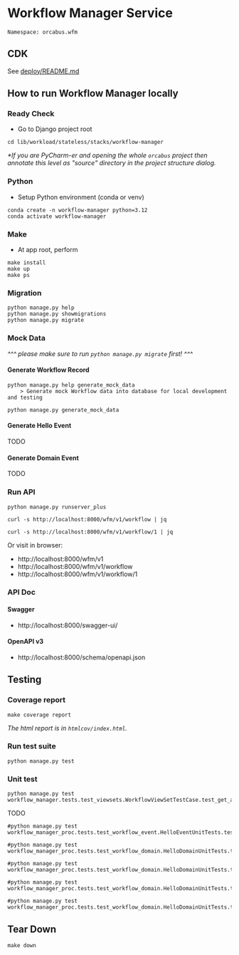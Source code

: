 # Workflow Manager Service

```
Namespace: orcabus.wfm
```

## CDK

See [deploy/README.md](deploy)

## How to run Workflow Manager locally

### Ready Check

- Go to Django project root
```
cd lib/workload/stateless/stacks/workflow-manager
```
_*If you are PyCharm-er and opening the whole `orcabus` project then annotate this level as "source" directory in the project structure dialog._

### Python

- Setup Python environment (conda or venv)
```
conda create -n workflow-manager python=3.12
conda activate workflow-manager
```

### Make

- At app root, perform
```
make install
make up
make ps
```

### Migration

```
python manage.py help
python manage.py showmigrations
python manage.py migrate
```

### Mock Data

_^^^ please make sure to run `python manage.py migrate` first! ^^^_

#### Generate Workflow Record

```
python manage.py help generate_mock_data
    > Generate mock Workflow data into database for local development and testing
```

```
python manage.py generate_mock_data
```

#### Generate Hello Event

TODO

#### Generate Domain Event

TODO

### Run API

```
python manage.py runserver_plus
```

```
curl -s http://localhost:8000/wfm/v1/workflow | jq
```

```
curl -s http://localhost:8000/wfm/v1/workflow/1 | jq
```

Or visit in browser:
- http://localhost:8000/wfm/v1
- http://localhost:8000/wfm/v1/workflow
- http://localhost:8000/wfm/v1/workflow/1

### API Doc

#### Swagger

- http://localhost:8000/swagger-ui/

#### OpenAPI v3

- http://localhost:8000/schema/openapi.json

## Testing

### Coverage report

```
make coverage report
```

_The html report is in `htmlcov/index.html`._

### Run test suite

```
python manage.py test
```

### Unit test

```
python manage.py test workflow_manager.tests.test_viewsets.WorkflowViewSetTestCase.test_get_api
```

TODO
```
#python manage.py test workflow_manager_proc.tests.test_workflow_event.HelloEventUnitTests.test_sqs_handler
```

```
#python manage.py test workflow_manager_proc.tests.test_workflow_domain.HelloDomainUnitTests.test_marshall
```

```
#python manage.py test workflow_manager_proc.tests.test_workflow_domain.HelloDomainUnitTests.test_unmarshall
```

```
#python manage.py test workflow_manager_proc.tests.test_workflow_domain.HelloDomainUnitTests.test_aws_event_serde
```

```
#python manage.py test workflow_manager_proc.tests.test_workflow_domain.HelloDomainUnitTests.test_put_events_request_entry
```

## Tear Down

```
make down
```



